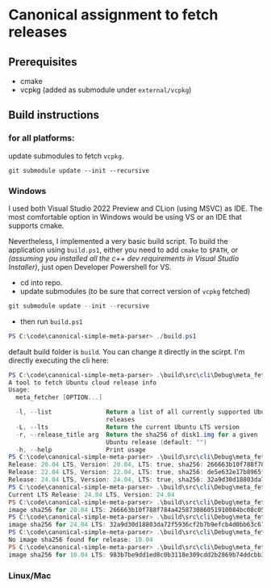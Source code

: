 # Canonical assignment to fetch releases

## Prerequisites

- cmake
- vcpkg (added as submodule under `external/vcpkg`)

## Build instructions

### for all platforms:

update submodules to fetch `vcpkg`.

```
git submodule update --init --recursive
```

### Windows

I used both Visual Studio 2022 Preview and CLion (using MSVC) as IDE. The most comfortable option in
Windows would be using VS or an IDE that supports cmake.

Nevertheless, I implemented a very basic build script. To build the application using `build.ps1`,
either you need to add `cmake` to `$PATH`, or _(assuming you installed all the c++ dev requirements
in Visual Studio Installer)_, just open Developer Powershell for VS.

- cd into repo.
- update submodules (to be sure that correct version of `vcpkg` fetched)

```powershell
git submodule update --init --recursive
```

- then run `build.ps1`

```powershell
PS C:\code\canonical-simple-meta-parser> ./build.ps1
```

default build folder is `build`. You can change it directly in the scirpt. I'm directly executing the cli here:

```powershell
PS C:\code\canonical-simple-meta-parser> .\build\src\cli\Debug\meta_fetcher.exe -h
A tool to fetch Ubuntu cloud release info
Usage:
  meta_fetcher [OPTION...]

  -l, --list               Return a list of all currently supported Ubuntu
                           releases
  -L, --lts                Return the current Ubuntu LTS version
  -r, --release_title arg  Return the sha256 of disk1.img for a given
                           Ubuntu release (default: "")
  -h, --help               Print usage
PS C:\code\canonical-simple-meta-parser> .\build\src\cli\Debug\meta_fetcher.exe -l
Release: 20.04 LTS, Version: 20.04, LTS: true, sha256: 266663b10f788f784a425873086051910084bc08c059bf8e4a9490ce306f8d7e
Release: 22.04 LTS, Version: 22.04, LTS: true, sha256: de5e632e17b8965f2baf4ea6d2b824788e154d9a65df4fd419ec4019898e15cd
Release: 24.04 LTS, Version: 24.04, LTS: true, sha256: 32a9d30d18803da72f5936cf2b7b9efcb4d0bb63c67933f17e3bdfd1751de3f3
PS C:\code\canonical-simple-meta-parser> .\build\src\cli\Debug\meta_fetcher.exe -L
Current LTS Release: 24.04 LTS, Version: 24.04
PS C:\code\canonical-simple-meta-parser> .\build\src\cli\Debug\meta_fetcher.exe -r "20.04 LTS"
image sha256 for 20.04 LTS: 266663b10f788f784a425873086051910084bc08c059bf8e4a9490ce306f8d7e
PS C:\code\canonical-simple-meta-parser> .\build\src\cli\Debug\meta_fetcher.exe -r "24.04 LTS"
image sha256 for 24.04 LTS: 32a9d30d18803da72f5936cf2b7b9efcb4d0bb63c67933f17e3bdfd1751de3f3
PS C:\code\canonical-simple-meta-parser> .\build\src\cli\Debug\meta_fetcher.exe -r "10.04"
No image sha256 found for release: 10.04
PS C:\code\canonical-simple-meta-parser> .\build\src\cli\Debug\meta_fetcher.exe -r "10.04 LTS"
image sha256 for 10.04 LTS: 983b7be9dd1ed8c0b3118e309cdd2b2869b74ddcbb3e4c6c4c77e28e0a7b5e59
```

### Linux/Mac

